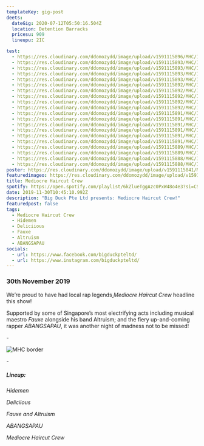 ```yaml
---
templateKey: gig-post
deets:
  dateGig: 2020-07-12T05:50:16.504Z
  location: Detention Barracks
  pricesu: 909
  lineupu: 2IC

test:
  - https://res.cloudinary.com/ddomozydd/image/upload/v1591115896/MHC/IMG_1436-min_k6kyzq.jpg
  - https://res.cloudinary.com/ddomozydd/image/upload/v1591115893/MHC/IMG_1589-min_opzkrp.jpg
  - https://res.cloudinary.com/ddomozydd/image/upload/v1591115893/MHC/IMG_1474-min_uctlg0.jpg
  - https://res.cloudinary.com/ddomozydd/image/upload/v1591115893/MHC/IMG_1471-min_ezyptc.jpg
  - https://res.cloudinary.com/ddomozydd/image/upload/v1591115893/MHC/IMG_1568-min_p0vs18.jpg
  - https://res.cloudinary.com/ddomozydd/image/upload/v1591115892/MHC/IMG_1407-min_iqqt6q.jpg
  - https://res.cloudinary.com/ddomozydd/image/upload/v1591115892/MHC/IMG_1405-min_virkz0.jpg
  - https://res.cloudinary.com/ddomozydd/image/upload/v1591115892/MHC/IMG_1324-min_z0stkh.jpg
  - https://res.cloudinary.com/ddomozydd/image/upload/v1591115892/MHC/IMG_1281-min_wlypqn.jpg
  - https://res.cloudinary.com/ddomozydd/image/upload/v1591115892/MHC/IMG_1377-min_ugl54w.jpg
  - https://res.cloudinary.com/ddomozydd/image/upload/v1591115891/MHC/IMG_1239-min_pmhw6h.jpg
  - https://res.cloudinary.com/ddomozydd/image/upload/v1591115891/MHC/IMG_1197-min_yunnua.jpg
  - https://res.cloudinary.com/ddomozydd/image/upload/v1591115891/MHC/IMG_1354-min_b1e6wu.jpg
  - https://res.cloudinary.com/ddomozydd/image/upload/v1591115891/MHC/IMG_1143-min_fo8g09.jpg
  - https://res.cloudinary.com/ddomozydd/image/upload/v1591115891/MHC/IMG_1302-min_siwihm.jpg
  - https://res.cloudinary.com/ddomozydd/image/upload/v1591115891/MHC/IMG_1205-min_qw1azh.jpg
  - https://res.cloudinary.com/ddomozydd/image/upload/v1591115889/MHC/IMG_1276-min_iwkl43.jpg
  - https://res.cloudinary.com/ddomozydd/image/upload/v1591115889/MHC/IMG_1056-min_wm7rau.jpg
  - https://res.cloudinary.com/ddomozydd/image/upload/v1591115888/MHC/IMG_0984-min_phcbdp.jpg
  - https://res.cloudinary.com/ddomozydd/image/upload/v1591115888/MHC/IMG_1026-min_tyqtbk.jpg
poster: https://res.cloudinary.com/ddomozydd/image/upload/v1591115841/MHC/ALTRUISM_ho0dzr.jpg
featuredimageo: https://res.cloudinary.com/ddomozydd/image/upload/v1591115014/MHC/mhcborder_s2bqrb.jpg
title: Mediocre Haircut Crew
spotify: https://open.spotify.com/playlist/6kZlueTggAzc0PxW48o4e3?si=CSuzFedkQFCM0xGCWbtfow
date: 2019-11-30T10:45:10.992Z
description: "Big Duck Pte Ltd presents: Mediocre Haircut Crew!"
featuredpost: false
tags:
  - Mediocre Haircut Crew
  - Hidemen
  - Deliciious
  - Fauxe
  - Altruism
  - ABANGSAPAU
socials:
  - url: https://www.facebook.com/bigduckpteltd/
  - url: https://www.instagram.com/bigduckpteltd/
---
```

### 30th November 2019

We’re proud to have had local rap legends[ ](https://www.instagram.com/mhc.sg/)*Mediocre Haircut Crew* headline this show!

Supported by some of Singapore’s most electrifying acts including musical maestro[](https://www.instagram.com/fauxe_91/) *Fauxe* alongside his band Altruism; and the fiery up-and-coming rapper[](https://www.instagram.com/abangsapau/) *ABANGSAPAU*, it was another night of madness not to be missed!

\-

![](https://res.cloudinary.com/ddomozydd/image/upload/v1591115014/MHC/mhcborder_s2bqrb.jpg "MHC border")

\-

##### Lineup:

*Hidemen*

*Deliciious*

*Fauxe and Altruism*

*ABANGSAPAU*

*Mediocre Haircut Crew*
